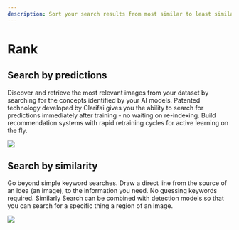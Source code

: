 ```yaml
---
description: Sort your search results from most similar to least similar.
---
```


# Rank

## Search by predictions

Discover and retrieve the most relevant images from your dataset by searching for the concepts identified by your AI models. Patented technology developed by Clarifai gives you the ability to search for predictions immediately after training - no waiting on re-indexing. Build recommendation systems with rapid retraining cycles for active learning on the fly.

![](../../.gitbook/assets/rank_by_predictions%20%282%29%20%282%29%20%283%29%20%283%29%20%283%29%20%283%29%20%283%29%20%285%29%20%286%29%20%284%29.jpg)

## Search by similarity

Go beyond simple keyword searches. Draw a direct line from the source of an idea \(an image\), to the information you need. No guessing keywords required. Similarly Search can be combined with detection models so that you can search for a specific thing a region of an image.

![](../../.gitbook/assets/Rank_Similarity_Search%20%282%29%20%282%29%20%283%29%20%283%29%20%283%29%20%283%29%20%283%29%20%283%29%20%281%29.jpg)

